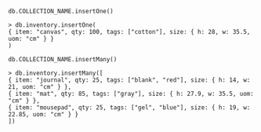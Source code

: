    


```db.COLLECTION_NAME.insertOne()```

    > db.inventory.insertOne(
    { item: "canvas", qty: 100, tags: ["cotton"], size: { h: 28, w: 35.5, uom: "cm" } }
    )

```db.COLLECTION_NAME.insertMany()```

    > db.inventory.insertMany([
    { item: "journal", qty: 25, tags: ["blank", "red"], size: { h: 14, w: 21, uom: "cm" } },
    { item: "mat", qty: 85, tags: ["gray"], size: { h: 27.9, w: 35.5, uom: "cm" } },
    { item: "mousepad", qty: 25, tags: ["gel", "blue"], size: { h: 19, w: 22.85, uom: "cm" } }
    ])

    
